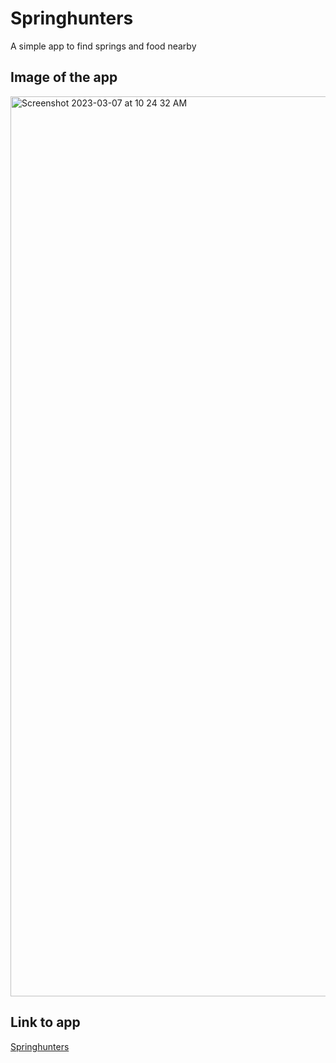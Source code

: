 # Springhunters
A simple app to find springs and food nearby

## Image of the app
<img width="1440" alt="Screenshot 2023-03-07 at 10 24 32 AM" src="https://user-images.githubusercontent.com/88301291/223467545-3c0d51af-ab17-4bbf-8470-d50c6f8b2abc.png">


## Link to app

[Springhunters](https://springhunters1.herokuapp.com)
